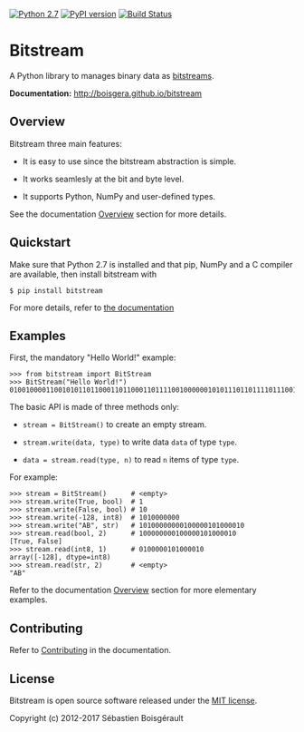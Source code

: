 [![Python 2.7](https://img.shields.io/badge/python-2.7-blue.svg)](https://www.python.org/download/releases/2.7/)
[![PyPI version](https://img.shields.io/pypi/v/bitstream.svg)](https://pypi.python.org/pypi/bitstream/2.0.3)
[![Build Status](https://travis-ci.org/boisgera/bitstream.svg?branch=master)](https://travis-ci.org/boisgera/bitstream)

# Bitstream

A Python library to manages binary data as [bitstreams](https://en.wikipedia.org/wiki/Bitstream).

**Documentation:** <http://boisgera.github.io/bitstream>

Overview
--------------------------------------------------------------------------------

Bitstream three main features:

  - It is easy to use since the bitstream abstraction is simple.

  - It works seamlesly at the bit and byte level.

  - It supports Python, NumPy and user-defined types.

See the documentation [Overview](http://boisgera.github.io/bitstream)
section for more details.


Quickstart
--------------------------------------------------------------------------------

Make sure that Python 2.7 is installed and that pip, NumPy and a C compiler 
are available, then install bitstream with

    $ pip install bitstream

[pip]: https://packaging.python.org/tutorials/installing-packages/#install-pip-setuptools-and-wheel

For more details, refer to [the documentation](http://boisgera.github.io/bitstream/installation/)

Examples
--------------------------------------------------------------------------------

First, the mandatory "Hello World!" example:

    >>> from bitstream import BitStream
    >>> BitStream("Hello World!")
    010010000110010101101100011011000110111100100000010101110110111101110010011011000110010000100001

The basic API is made of three methods only:

  - `stream = BitStream()` to create an empty stream.

  - `stream.write(data, type)` to write data `data` of type `type`.

  - `data = stream.read(type, n)` to read `n` items of type `type`.

For example:

    >>> stream = BitStream()      # <empty>
    >>> stream.write(True, bool)  # 1
    >>> stream.write(False, bool) # 10
    >>> stream.write(-128, int8)  # 1010000000
    >>> stream.write("AB", str)   # 10100000000100000101000010
    >>> stream.read(bool, 2)      # 100000000100000101000010
    [True, False]
    >>> stream.read(int8, 1)      # 0100000101000010
    array([-128], dtype=int8)
    >>> stream.read(str, 2)       # <empty>
    "AB"

Refer to the documentation [Overview](http://boisgera.github.io/bitstream/) 
section for more elementary examples.


Contributing
--------------------------------------------------------------------------------

Refer to [Contributing](http://boisgera.github.io/bitstream/contributing) in the
documentation.


License
--------------------------------------------------------------------------------

Bitstream is open source software released under the [MIT license](https://github.com/boisgera/bitstream/blob/master/LICENSE.txt).

Copyright (c) 2012-2017 Sébastien Boisgérault



